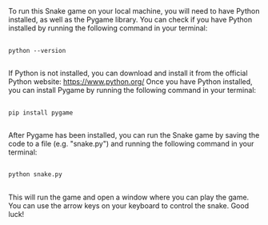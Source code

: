 ##
To run this Snake game on your local machine, you will need to have Python installed, as well as the Pygame library. You can check if you have Python installed by running the following command in your terminal:
##
``
python --version
``
##
If Python is not installed, you can download and install it from the official Python website: https://www.python.org/
Once you have Python installed, you can install Pygame by running the following command in your terminal:
##
``
pip install pygame
``
##
After Pygame has been installed, you can run the Snake game by saving the code to a file (e.g. "snake.py") and running the following command in your terminal:
##
``
python snake.py
``
##
This will run the game and open a window where you can play the game. You can use the arrow keys on your keyboard to control the snake. Good luck!

